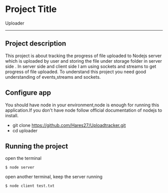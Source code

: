# Project Title

Uploader

---
## Project description

This project is about tracking the progress of file uploaded to Nodejs server which is uploaded by user and storing the file under storage folder in server side . In server side and client side I am using sockets and streams to get progress of file uploaded. To understand this project you need good understanding of events,streams and sockets.

## Configure app

You should have node in your environment,node is enough for running this application.If you don't have node follow official documentation of nodejs to install.

- git clone https://github.com/Hares27/Uploadtracker.git
- cd uploader


## Running the project

  open the terminal 

    $ node server

  open another terminal, keep the server running

    $ node client test.txt


